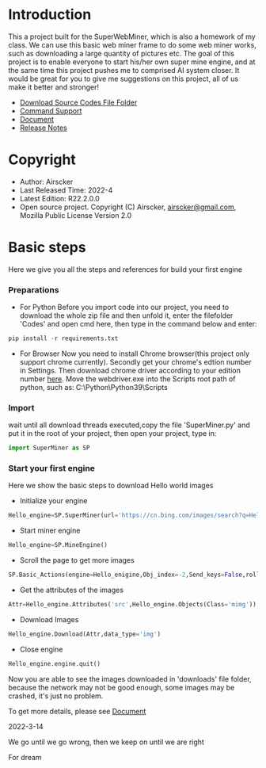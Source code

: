 # Introduction
This a project built for the SuperWebMiner, which is also a homework of my class. We can use this basic web miner frame to do some web miner works, such as downloading a large quantity of pictures etc. The goal of this project is to enable everyone to start his/her own super mine engine, and at the same time this project pushes me to comprised AI system closer. It would be great for you to give me suggestions on this project, all of us make it better and stronger!
- [Download Source Codes File Folder](https://minhaskamal.github.io/DownGit/#/home?url=https://github.com/Airscker/SuperWebMiner/tree/main/Codes)
- [Command Support](https://airscker.github.io/SuperWebMiner/Command%20Support.html)
- [Document](https://airscker.github.io/SuperWebMiner/document.html)
- [Release Notes](https://airscker.github.io/SuperWebMiner/Release%20Notes.html)
# Copyright
* Author: Airscker
* Last Released Time: 2022-4
* Latest Edition: R22.2.0.0
* Open source project. Copyright (C) Airscker, airscker@gmail.com, Mozilla Public License Version 2.0
# Basic steps
Here we give you all the steps and references for build your first engine
### Preparations
- For Python
Before you import code into our project, you need to download the whole zip file and then unfold it, enter the filefolder 'Codes' and open cmd here, then type in the command below and enter:
```python
pip install -r requirements.txt
```
- For Browser
Now you need to install Chrome browser(this project only support chrome currently).
Secondly get your chrome's edtion number in Settings.
Then download chrome driver according to your edition number [here](http://chromedriver.storage.googleapis.com/index.html).
Move the webdriver.exe into the Scripts root path of python, such as: C:\Python\Python39\Scripts
### Import
wait until all download threads executed,copy the file 'SuperMiner.py' and put it in the root of your project, then open your project, type in:
```python
import SuperMiner as SP
```
### Start your first engine
Here we show the basic steps to download Hello world images
- Initialize your engine
```python
Hello_engine=SP.SuperMiner(url='https://cn.bing.com/images/search?q=Hello+world')
```
- Start miner engine
```python
Hello_engine=SP.MineEngine()
```
- Scroll the page to get more images
```python
SP.Basic_Actions(engine=Hello_enigine,Obj_index=-2,Send_keys=False,rollpage=True)
```
- Get the attributes of the images
```python
Attr=Hello_engine.Attributes('src',Hello_engine.Objects(Class='mimg'))
```
- Download Images
```python
Hello_engine.Download(Attr,data_type='img')
```
- Close engine
```python
Hello_engine.engine.quit()
```
Now you are able to see the images downloaded in 'downloads' file folder, because the network may not be good enough, some images may be crashed, it's just no problem.

To get more details, please see [Document](https://airscker.github.io/SuperWebMiner/document.html)





2022-3-14

We go until we go wrong, then we keep on until we are right

For dream



